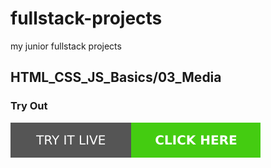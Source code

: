 # fullstack-projects
my junior fullstack projects
## HTML_CSS_JS_Basics/03_Media

### Try Out
<a href="https://marslinoed.github.io/fullstack-projects/HTML_CSS_JS_Basics/03_Media" target="_blank">
  <img src="../../try-it-out.svg" alt="Try it live"> 
</a>
